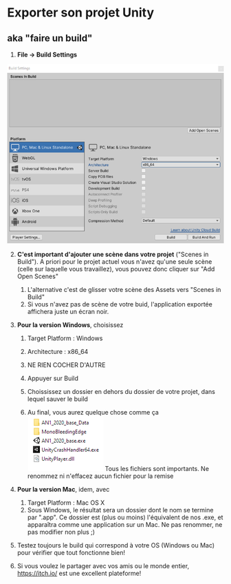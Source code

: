 # Exporter son projet Unity

## aka "faire un build"

1. **File → Build Settings**

![image-20200323232100267](img/buildsettings.png)


2. **C'est important d'ajouter une scène dans votre projet** ("Scenes in Build"). A priori pour le projet actuel vous n'avez qu'une seule scène (celle sur laquelle vous travaillez), vous pouvez donc cliquer sur "Add Open Scenes"

   1. L'alternative c'est de glisser votre scène des Assets vers "Scenes in Build"
   2. Si vous n'avez pas de scène de votre buid, l'application exportée affichera juste un écran noir.
      

3. **Pour la version Windows**, choisissez 

   1. Target Platform : Windows

   2. Architecture : x86_64

   3. NE RIEN COCHER D'AUTRE

   4. Appuyer sur Build

   5. Choississez un dossier en dehors du dossier de votre projet, dans lequel sauver le build

   6. Au final, vous aurez quelque chose comme ça
      ![image-20200323232710799](img/exportwin.png)
      Tous les fichiers sont importants. Ne renommez ni n'effacez aucun fichier pour la remise

      

4. **Pour la version Mac**, idem, avec 

   1. Target Platform : Mac OS X
   2. Sous Windows, le résultat sera un dossier dont le nom se termine par ".app". Ce dossier est (plus ou moins) l'équivalent de nos .exe, et apparaîtra comme une application sur un Mac. Ne pas renommer, ne pas modifier non plus ;)
      

5. Testez toujours le build qui correspond à votre OS (Windows ou Mac) pour vérifier que tout fonctionne bien!
   

6. Si vous voulez le partager avec vos amis ou le monde entier, https://itch.io/ est une excellent plateforme!